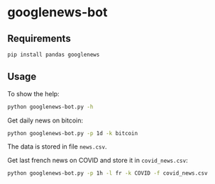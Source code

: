 # googlenews-bot

## Requirements

```bash 
pip install pandas googlenews
```

## Usage

To show the help:
```bash 
python googlenews-bot.py -h
```

Get daily news on bitcoin:
```bash 
python googlenews-bot.py -p 1d -k bitcoin
```
The data is stored in file `news.csv`.

Get last french news on COVID and store it in `covid_news.csv`:
```bash 
python googlenews-bot.py -p 1h -l fr -k COVID -f covid_news.csv
```

